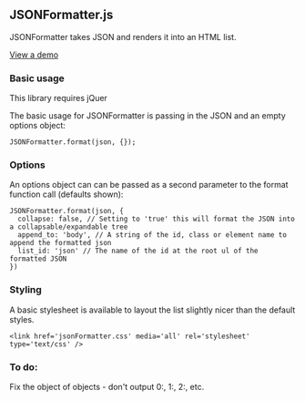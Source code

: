 ## JSONFormatter.js

JSONFormatter takes JSON and renders it into an HTML list.

[View a demo](http://forward.github.com/json-formatter/)

### Basic usage

This library requires jQuer

The basic usage for JSONFormatter is passing in the JSON and an empty options object:

    JSONFormatter.format(json, {});

### Options

An options object can can be passed as a second parameter to the format function call (defaults shown):

    JSONFormatter.format(json, {
      collapse: false, // Setting to 'true' this will format the JSON into a collapsable/expandable tree
      append_to: 'body', // A string of the id, class or element name to append the formatted json
      list_id: 'json' // The name of the id at the root ul of the formatted JSON
    })

### Styling

A basic stylesheet is available to layout the list slightly nicer than the default styles.

    <link href='jsonFormatter.css' media='all' rel='stylesheet' type='text/css' />
    
### To do:

Fix the object of objects - don't output 0:, 1:, 2:, etc.